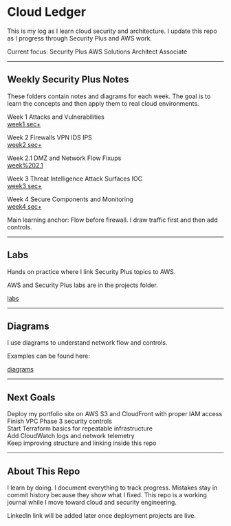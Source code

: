 # Cloud Ledger

This is my log as I learn cloud security and architecture. I update this repo as I progress through Security Plus and AWS work.

Current focus:
Security Plus
AWS Solutions Architect Associate

---

## Weekly Security Plus Notes

These folders contain notes and diagrams for each week. The goal is to learn the concepts and then apply them to real cloud environments.

Week 1 Attacks and Vulnerabilities  
[week1 sec+](./week1%20sec+)

Week 2 Firewalls VPN IDS IPS  
[week2 sec+](./week2%20sec+)

Week 2.1 DMZ and Network Flow Fixups  
[week%202.1](./week%202.1)

Week 3 Threat Intelligence Attack Surfaces IOC  
[week3 sec+](./week3%20sec+)

Week 4 Secure Components and Monitoring  
[week4 sec+](./week4%20sec+)

Main learning anchor:
Flow before firewall. I draw traffic first and then add controls.

---

## Labs

Hands on practice where I link Security Plus topics to AWS.

AWS and Security Plus labs are in the projects folder.

[labs](./labs)

---

## Diagrams

I use diagrams to understand network flow and controls.

Examples can be found here:

[diagrams](./diagrams)  

---

## Next Goals

Deploy my portfolio site on AWS S3 and CloudFront with proper IAM access  
Finish VPC Phase 3 security controls  
Start Terraform basics for repeatable infrastructure  
Add CloudWatch logs and network telemetry  
Keep improving structure and linking inside this repo

---

## About This Repo

I learn by doing. I document everything to track progress. Mistakes stay in commit history because they show what I fixed. This repo is a working journal while I move toward cloud and security engineering.

LinkedIn link will be added later once deployment projects are live.
